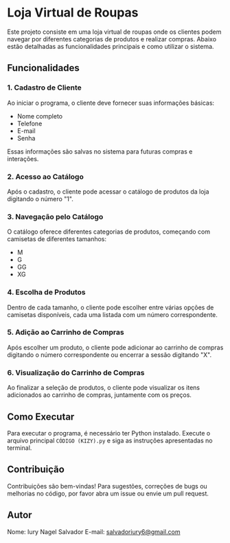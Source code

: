 # Loja Virtual de Roupas

Este projeto consiste em uma loja virtual de roupas onde os clientes podem navegar por diferentes categorias de produtos e realizar compras. Abaixo estão detalhadas as funcionalidades principais e como utilizar o sistema.

## Funcionalidades

### 1. Cadastro de Cliente

Ao iniciar o programa, o cliente deve fornecer suas informações básicas:
- Nome completo
- Telefone
- E-mail
- Senha

Essas informações são salvas no sistema para futuras compras e interações.

### 2. Acesso ao Catálogo

Após o cadastro, o cliente pode acessar o catálogo de produtos da loja digitando o número "1".

### 3. Navegação pelo Catálogo

O catálogo oferece diferentes categorias de produtos, começando com camisetas de diferentes tamanhos:
- M
- G
- GG
- XG

### 4. Escolha de Produtos

Dentro de cada tamanho, o cliente pode escolher entre várias opções de camisetas disponíveis, cada uma listada com um número correspondente.

### 5. Adição ao Carrinho de Compras

Após escolher um produto, o cliente pode adicionar ao carrinho de compras digitando o número correspondente ou encerrar a sessão digitando "X".

### 6. Visualização do Carrinho de Compras

Ao finalizar a seleção de produtos, o cliente pode visualizar os itens adicionados ao carrinho de compras, juntamente com os preços.

## Como Executar

Para executar o programa, é necessário ter Python instalado. Execute o arquivo principal `CÓDIGO (KIZY).py` e siga as instruções apresentadas no terminal.

## Contribuição

Contribuições são bem-vindas! Para sugestões, correções de bugs ou melhorias no código, por favor abra um issue ou envie um pull request.

## Autor

Nome: Iury Nagel Salvador
E-mail: salvadoriury6@gmail.com
